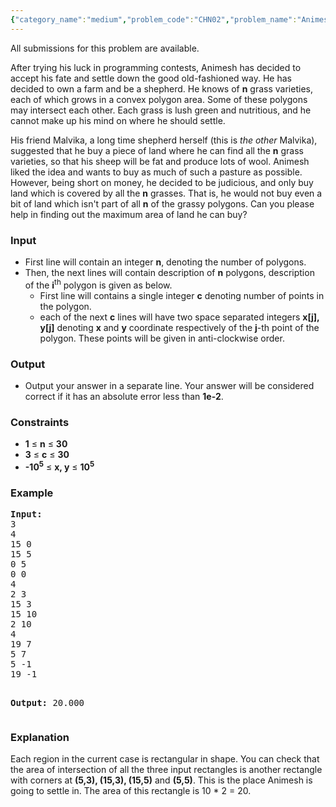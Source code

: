 ```yaml
---
{"category_name":"medium","problem_code":"CHN02","problem_name":"Animesh decides to settle down","languages_supported":{"0":"C","1":"CPP14","2":"JAVA"},"max_timelimit":1,"source_sizelimit":50000,"problem_author":"admin2","problem_tester":null,"date_added":"17-01-2016","tags":{"0":"acm15chn","1":"admin2","2":"computational","3":"geometry"},"time":{"view_start_date":1453546800,"submit_start_date":1453546800,"visible_start_date":1453546800,"end_date":1735669800},"layout":"problem"}
---
```

<span class="solution-visible-txt">All submissions for this problem are available.</span><p>
After trying his luck in programming contests, Animesh has decided to accept his fate and settle down the good old-fashioned way. He has decided to own a farm and be a shepherd. He knows of <b>n</b> grass varieties, each of which grows in a convex polygon area. Some of these polygons may intersect each other. Each grass is lush green and nutritious, and he cannot make up his mind on where he should settle. 
</p>

<p>
His friend Malvika, a long time shepherd herself (this is <em>the other</em> Malvika), suggested that he buy a piece of land where he can find all the <b>n</b> grass varieties, so that his sheep will be fat and produce lots of wool. Animesh liked the idea and wants to buy as much of such a pasture as possible. However, being short on money, he decided to be judicious, and only buy land which is covered by all the <b>n</b> grasses. That is, he would not buy even a bit of land which isn't part of all <b>n</b> of the grassy polygons. Can you please help in finding out the maximum area of land he can buy?
</p>

<h3>Input</h3>
	<ul>
		<li>First line will contain an integer <b>n</b>, denoting the number of polygons.</li>
		<li>Then, the next lines will contain description of <b>n</b> polygons, description of the <b>i</b><sup>th</sup> polygon is given as below.
			<ul>
			<li>First line will contains a single integer <b>c</b> denoting number of points in the polygon.
			<li>each of the next <b>c</b> lines will have two space separated integers <b>x[j], y[j]</b> denoting <b>x</b> and <b>y</b> coordinate respectively of the <b>j</b>-th point of the polygon. These points will be given in anti-clockwise order.
			</ul>
	</ul>
</ul>

<h3>Output</h3>
<ul>
<li>Output your answer in a separate line. Your answer will be considered correct if it has an absolute error less than <b>1e-2</b>.</li>
</ul>
</ul>


<h3>Constraints</h3>
<ul>
<li><b>1</b> &le; <b>n</b> &le; <b>30</b></li>
<li><b>3</b> &le; <b>c</b> &le; <b>30</b></li>
<li><b>-10<sup>5</sup></b> &le; <b>x, y</b> &le; <b>10<sup>5</sup></b></li>
</ul>


<h3>Example</h3>
<pre><b>Input:</b>
3
4
15 0
15 5
0 5
0 0
4
2 3
15 3
15 10
2 10
4
19 7
5 7
5 -1
19 -1

<b>Output:</b>
20.000
</pre>


<h3>Explanation</h3>
<p>
Each region in the current case is rectangular in shape. You can check that the area of intersection of all the three input rectangles is another rectangle with corners at <b>(5,3), (15,3), (15,5)</b> and <b>(5,5)</b>. This is the place Animesh is going to settle in. The area of this rectangle is 10 * 2 = 20. 
</p>
